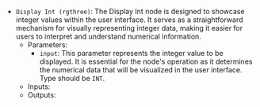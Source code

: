 - `Display Int (rgthree)`: The Display Int node is designed to showcase integer values within the user interface. It serves as a straightforward mechanism for visually representing integer data, making it easier for users to interpret and understand numerical information.
    - Parameters:
        - `input`: This parameter represents the integer value to be displayed. It is essential for the node's operation as it determines the numerical data that will be visualized in the user interface. Type should be `INT`.
    - Inputs:
    - Outputs:
